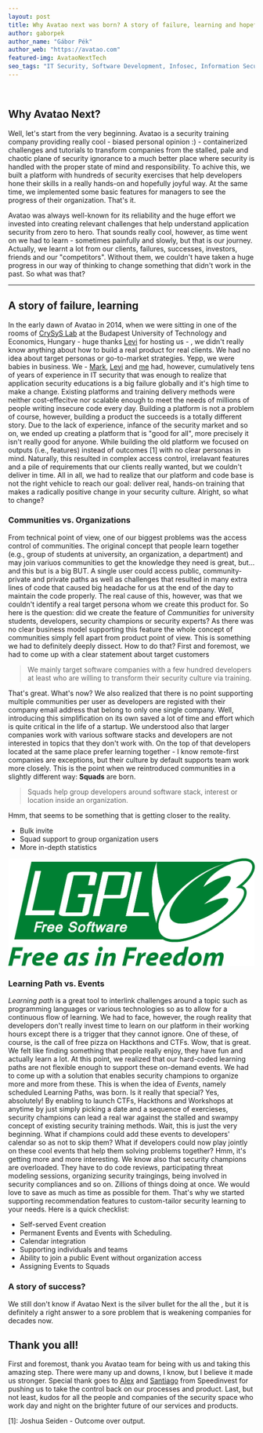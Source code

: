 ```yaml
---
layout: post
title: Why Avatao next was born? A story of failure, learning and hopefully success
author: gaborpek
author_name: "Gábor Pék"
author_web: "https://avatao.com"
featured-img: AvataoNextTech
seo_tags: "IT Security, Software Development, Infosec, Information Security, Code Training, Secure Coding training, Product management, Vision, Secure Coding, IT Training, CTF, Cybersecurity, Online Training"
---
```

​

## Why Avatao Next?

Well, let's start from the very beginning. Avatao is a security training company providing really cool - biased personal opinion :) - containerized challenges and tutorials to transform companies from the stalled, pale and chaotic plane of security ignorance to a much better place where security is handled with the proper state of mind and responsibility. To achive this, we built a platform with hundreds of security exercises that help developers hone their skills in a really hands-on and hopefully joyful way. At the same time, we implemented some basic features for managers to see the progress of their organization. That's it. 

Avatao was always well-known for its reliability and the huge effort we invested into creating relevant challenges that help understand application security from zero to hero. That sounds really cool, however, as time went on we had to learn - sometimes painfully and slowly, but that is our journey. Actually, we learnt a lot from our clients, failures, successes, investors, friends and our "competitors". Without them, we couldn't have taken a huge progress in our way of thinking to change something that didn't work in the past. So what was that?

--- 


## A story of failure, learning

In the early dawn of Avatao in 2014, when we were sitting in one of the rooms of [CrySyS Lab](https://crysys.hu) at the Budapest University of Technology and Economics, Hungary - huge thanks [Levi](https://www.crysys.hu/member/buttyan) for hosting us - , we didn't really know anything about how to build a real product for real clients. We had no idea about target personas or go-to-market strategies. Yepp, we were babies in business. We - [Mark](https://www.linkedin.com/in/felegyhazi/), [Levi](https://www.crysys.hu/member/buttyan) and [me](https://www.linkedin.com/in/gaborpek/) had, however, cumulatively tens of years of experience in IT security that was enough to realize that application security educations is a big failure globally and it's high time to make a change. Existing platforms and training delivery methods were neither cost-effecitve nor scalable enough to meet the needs of millions of people writing insecure code every day. Building a platform is not a problem of course, however, building a product the succeeds is a totally different story. Due to the lack of experience, infance of the security market and so on, we ended up creating a platform that is "good for all", more precisely it isn't really good for anyone. While building the old platform we focused on outputs (i.e., features) instead of outcomes \[1\] with no clear personas in mind.  Naturally, this resulted in complex access control, irrelavant features and a pile of requirements that our clients really wanted, but we couldn't deliver in time. All in all, we had to realize that our platform and code base is not the right vehicle to reach our goal: deliver real, hands-on training that makes a radically positive change in your security culture. Alright, so what to change?

### Communities vs. Organizations

From technical point of view, one of our biggest problems was the access control of communities. The original concept that people learn together (e.g., group of students at university, an organization, a department) and may join variuos communities to get the knowledge they need is great, but... and this but is a big BUT. A single user could access public, community-private and private paths as well as challenges that resulted in many extra lines of code that caused big headache for us at the end of the day to maintain the code properly. The real cause of this, however, was that we couldn't identify a real target persona whom we create this product for. So here is the question: did we create the feature of *Communities* for university students, developers, security champions or security experts? As there was no clear business model supporting this feature the whole concept of communities simply fell apart from product point of view. This is something we had to definitely deeply dissect. How to do that? First and foremost, we had to come up with a clear statement about target customers 

> We mainly target software companies 
> with a few hundred developers at least 
> who are willing to transform their security culture
> via training.

That's great. What's now? We also realized that there is no point supporting multiple communities per user as developers are registed with their company email address that belong to only one single company. Well, introducing this simplification on its own saved a lot of time and effort which is quite critical in the life of a startup. We understood also that larger companies work with various software stacks and developers are not interested in topics that they don't work with. On the top of that developers located at the same place prefer learning together - I know remote-first companies are exceptions, but their culture by default supports team work more closely. This is the point when we reintroduced communities in a slightly different way: __Squads__ are born. 

> Squads help group developers around software stack, interest or location inside an organization.

Hmm, that seems to be something that is getting closer to the reality. 

  * Bulk invite
  * Squad support to group organization users 
  * More in-depth statistics

![](../images/LGPLv3_free_as_in_freedom.svg)


  ### __Learning Path vs. Events__
 
 _Learning path_ is a great tool to interlink challenges around a topic such as programming languages or various technologies so as to allow for a continuous flow of learning. We had to face, however, the rough reality that developers don't really invest time to learn on our platform in their working hours except there is a trigger that they cannot ignore. One of these, of course, is the call of free pizza on Hackthons and CTFs. Wow, that is great. We felt like finding something that people really enjoy, they have fun and actually learn a lot. At this point, we realized that our hard-coded learning paths are not flexible enough to support these on-demand events. We had to come up with a solution that enables security champions to organize more and more from these. This is when the idea of _Events_, namely scheduled Learning Paths, was born. Is it really that special? Yes, absolutely! By enabling to launch CTFs, Hackthons and Workshops at anytime by just simply picking a date and a sequence of exercieses, security champions can lead a real war against the stalled and swampy concept of existing security training methods. Wait, this is just the very beginning. What if champions could add these events to developers' calendar so as not to skip them? What if developers could now play jointly on these cool events that help them solving problems together? Hmm, it's getting more and more interesting. We know also that security champions are overloaded. They have to do code reviews, participating threat modeling sessions, organizing security traingings, being involved in security compliances and so on. Zillions of things doing at once. We would love to save as much as time as possible for them. That's why we started supporting recommendation features to custom-tailor security learning to your needs. Here is a quick checklist:
 
  * Self-served Event creation
  * Permanent Events and Events with Scheduling. 
  * Calendar integration
  * Supporting individuals and teams
  * Ability to join a public Event without organization access
  * Assigning Events to Squads

### A story of success?

We still don't know if Avatao Next is the silver bullet for the all the , but it is definitely a right answer to a sore problem that is weakening companies for decades now. 

## Thank you all!

First and foremost, thank you Avatao team for being with us and taking this amazing step. There were many up and downs, I know, but I believe it made us stronger. Special thank goes to [Alex](https://speedinvest.com/alex-zhigarev/) and [Santiago](https://speedinvest.com/corredoira-jack/) from Speedinvest for pushing us to take the control back on our processes and product. Last, but not least, kudos for all the people and companies of the security space who work day and night on the brighter future of our services and products.

 \[1\]: Joshua Seiden - Outcome over output.
